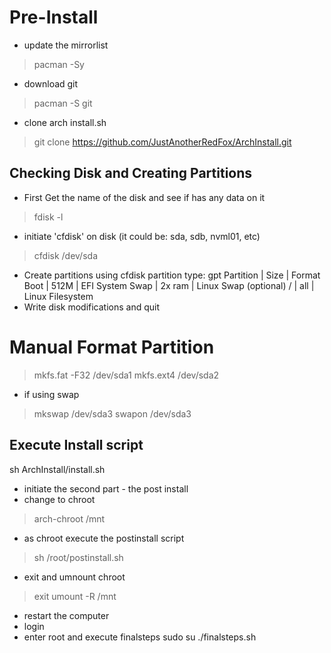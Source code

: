 # Pre-Install
- update the mirrorlist
> pacman -Sy

- download git
> pacman -S git

- clone arch install.sh
> git clone https://github.com/JustAnotherRedFox/ArchInstall.git

## Checking Disk and Creating Partitions
- First Get the name of the disk and see if has any data on it
> fdisk -l

- initiate 'cfdisk' on disk (it could be: sda, sdb, nvml01, etc)
> cfdisk /dev/sda

- Create partitions using cfdisk
partition type: gpt
Partition   |  Size  |  Format
  Boot      | 512M   | EFI System
  Swap      | 2x ram | Linux Swap (optional)
  /         | all    | Linux Filesystem
- Write disk modifications and quit
  
# Manual Format Partition 
> mkfs.fat -F32 /dev/sda1
> mkfs.ext4 /dev/sda2

- if using swap
> mkswap /dev/sda3
> swapon /dev/sda3

## Execute Install script
sh ArchInstall/install.sh

- initiate the second part - the post install
- change to chroot
> arch-chroot /mnt

- as chroot execute the postinstall script
> sh /root/postinstall.sh

- exit and umnount chroot
> exit
> umount -R /mnt

- restart the computer
- login
- enter root and execute finalsteps
sudo su
./finalsteps.sh
